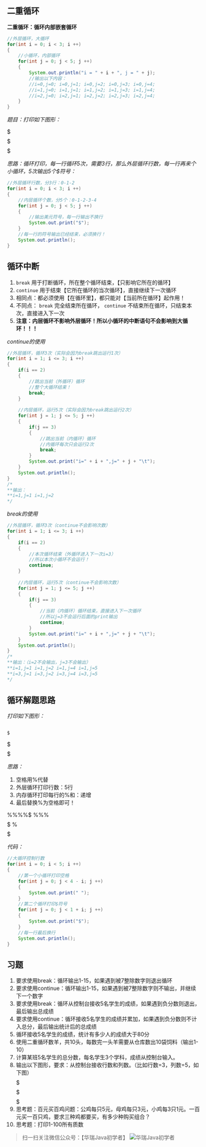 ## 二重循环

**二重循环：循环内部嵌套循环**

```java
//外层循环，大循环
for(int i = 0; i < 3; i ++)
{
    //小循环，内部循环
    for(int j = 0; j < 5; j ++)
    {
        System.out.println("i = " + i + ", j = " + j);
        //输出以下内容：
        //i=0,j=0; i=0,j=1; i=0,j=2; i=0,j=3; i=0,j=4;
        //i=1,j=0; i=1,j=1; i=1,j=2; i=1,j=3; i=1,j=4;
        //i=2,j=0; i=2,j=1; i=2,j=2; i=2,j=3; i=2,j=4;
    }
}
```

*题目：打印如下图形：*

$$$$$
$$$$$
$$$$$

*思路：循环打印，每一行循环5次，需要3行，那么外层循环行数，每一行再来个小循环，5次输出5个$符号：*

```java
//外层循环行数，分3行：0-1-2
for(int i = 0; i < 3; i ++)
{
    //内层循环个数，分5个：0-1-2-3-4
    for(int j = 0; j < 5; j ++)
    {
        //输出美元符号，每一行输出不换行
        System.out.print("$");
    }
    //每一行的符号输出已经结束，必须换行！
    System.out.println();
}
```

## 循环中断

1. `break` 用于打断循环，所在整个循环结束，【只影响它所在的循环】
2. `continue` 用于结束【它所在循环的当次循环】，直接继续下一次循环
3. 相同点：都必须使用【在循环里】，都只能对【当前所在循环】起作用！
4. 不同点： `break` 完全结束所在循环， `continue` 不结束所在循环，只结束本次，直接进入下一次
5. **注意：内层循环不影响外层循环！所以小循环的中断语句不会影响到大循环！！！**

*continue的使用*

```java
//外层循环，循环3次（实际会因为break跳出运行1次）
for(int i = 1; i <= 3; i ++)
{
    if(i == 2)
    {
        //跳出当前（外循环）循环
        //整个大循环结束！
        break;
    }
    
    //内层循环，运行5次（实际会因为break跳出运行2次）
    for(int j = 1; j <= 5; j ++)
    {
        if(j == 3)
        {
            //跳出当前（内循环）循环
            //内循环每次只会运行2次
            break;
        }
        System.out.print("i=" + i + ",j=" + j + "\t");
    }
    System.out.println();
}
/*
**输出：
**i=1,j=1 i=1,j=2
*/
```

*break的使用*

```java
//外层循环，循环3次（continue不会影响次数）
for(int i = 1; i <= 3; i ++)
{
    if(i == 2)
    {
        //本次循环结束（外循环进入下一次i=3）
        //所以本次小循环不会运行！
        continue;
    }
    
    //内层循环，运行5次（continue不会影响次数）
    for(int j = 1; j <= 5; j ++)
    {
        if(j == 3)
        {
            //当前（内循环）循环结束，直接进入下一次循环
            //所以j=3不会运行后面的print输出
            continue;
        }
        System.out.print("i=" + i + ",j=" + j + "\t");
    }
    System.out.println();
}
/*
**输出：（i=2不会输出，j=3不会输出）
**i=1,j=1 i=1,j=2 i=1,j=4 i=1,j=5
**i=3,j=1 i=3,j=2 i=3,j=4 i=3,j=5
*/
```

## 循环解题思路

*打印如下图形：*

```

```
    $
   $$
  $$$
 $$$$
$$$$$

*思路：*

1. 空格用%代替
2. 外层循环打印行数：5行
3. 内存循环打印每行的%和$：%递减，$递增
4. 最后替换%为空格即可！

%%%%$
%%%$$
%%$$$
%$$$$
$$$$$

*代码：*

```java
//大循环控制行数
for(int i = 0; i < 5; i ++)
{
    //第一个小循环打印空格
    for(int j = 0; j < 4 - i; j ++)
    {
        System.out.print(" ");
    }
    //第二个循环打印$符号
    for(int j = 0; j < 1 + i; j ++)
    {
        System.out.print("$");
    }
    //每一行最后换行
    System.out.println();
}
```

## 习题

1. 要求使用break：循环输出1-15，如果遇到被7整除数字则退出循环
2. 要求使用continue：循环输出1-15，如果遇到被7整除数字则不输出，并继续下一个数字
3. 要求使用break：循环从控制台接收5名学生的成绩，如果遇到负分数则退出，最后输出总成绩
4. 要求使用continue：循环接收5名学生的成绩并累加，如果遇到负分数则不计入总分，最后输出统计后的总成绩
5. 循环接收5名学生的成绩，统计有多少人的成绩大于80分
6. 使用二重循环数羊，共10头，每数完一头羊需要从仓库数出10袋饲料（输出1-10）
7. 计算某班5名学生的总分数，每名学生3个学科，成绩从控制台输入。
8. 输出以下图形，要求：从控制台接收行数和列数。（比如行数=3，列数=5，如下图）
$$$$$
$$$$$
$$$$$
9. 思考题：百元买百鸡问题：公鸡每只5元，母鸡每只3元，小鸡每3只1元。一百元买一百只鸡，要求三种鸡都要买，有多少种购买组合？
10. 思考题：打印1-100所有质数

> 扫一扫关注微信公众号：【华瑞Java初学者】
![华瑞Java初学者](https://mp.weixin.qq.com/mp/qrcode?scene=10000004&size=102&__biz=MzUxMjk0ODYwNw==&mid=2247483682&idx=1&sn=6a5cead48117a19f73ffa0adba2596f7&send_time=)
